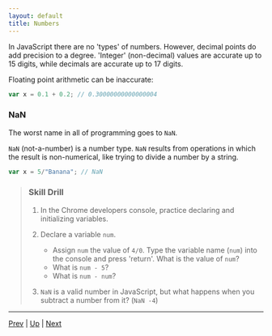 ```yaml
---
layout: default
title: Numbers
---
```

In JavaScript there are no 'types' of numbers. However, decimal points do add precision to a degree. 'Integer' (non-decimal) values are accurate up to 15 digits, while decimals are accurate up to 17 digits.

Floating point arithmetic can be inaccurate:

```javascript
var x = 0.1 + 0.2; // 0.30000000000000004
```

### NaN
The worst name in all of programming goes to `NaN`.

`NaN` (not-a-number) is a number type. `NaN` results from operations in which the result is non-numerical, like trying to divide a number by a string.

```javascript
var x = 5/"Banana"; // NaN
```

> ### Skill Drill
> 1. In the Chrome developers console, practice declaring and initializing variables.
>
> 1. Declare a variable `num`.
>    * Assign `num` the value of `4/0`. Type the variable name (`num`) into the console and press 'return'. What is the value of `num`?
>    * What is `num - 5`?
>    * What is `num - num`?
> 1. `NaN` is a valid number in JavaScript, but what happens when you subtract a number from it? (`NaN -4`)

<hr>

[Prev](declarations.md) | [Up](README.md) | [Next](strings.md)

